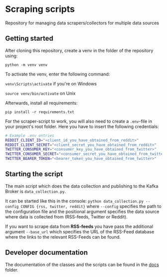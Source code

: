 # Scraping scripts
Repository for managing data scrapers/collectors for multiple data sources

## Getting started
After cloning this repository, create a venv in the folder of the repository using:

`python -m venv venv`

To activate the venv, enter the following command:

`venv\Scripts\activate` if you're on Windows

`source venv/bin/activate` on Unix

Afterwards, install all requirements:

`pip install -r requirements.txt`

For the scraper-script to work, you will also need to create a `.env`-file in your project's root folder.
Here you have to insert the following credentials:

```sh
# Example .env entries
REDDIT_CLIENT_ID="<client_id_you_have_obtained_from_reddit>"
REDDIT_CLIENT_SECRET="<client_secret_you_have_obtained_from_reddit>"
TWITTER_CONSUMER_KEY="<consumer_key_you_have_obtained_from_twitter>"
TWITTER_CONSUMER_SECRET="<consumer_secret_you_have_obtained_from_twitter>"
TWITTER_BEARER_TOKEN="<bearer_token_you_have_obtained_from_twitter>"
```

## Starting the script
The main script which does the data collection and publishing to the Kafka Broker is `data_collection.py`.

It can be started like this in the console: `python data_collection.py --config CONFIG {rss, twitter, reddit}` where `--config` specifies the path to the configuration file
and the positional argument specifies the data source where data is collected from (RSS-feeds, Twitter or Reddit).

If you want to scrape data from **RSS-feeds** you have pass the additional argument `--base_url` which specifies the URL of the RSS-Feed database where the links to the relevant RSS-Feeds can be found.

## Developer documentation
The documentation of the classes and the scripts can be found in the [docs](docs) folder.
